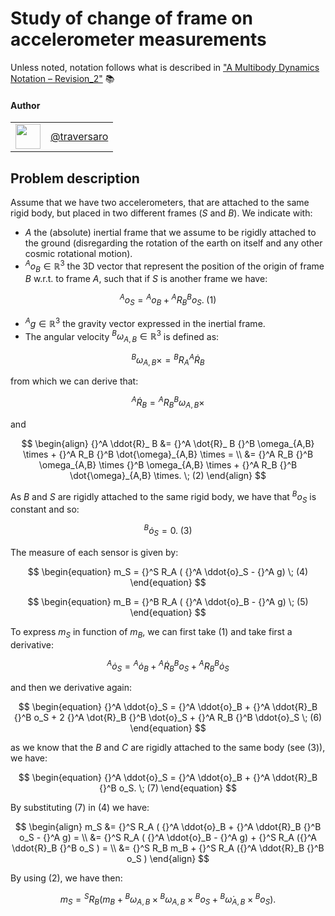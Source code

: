 # Study of change of frame on accelerometer measurements
Unless noted, notation follows what is described in ["A Multibody Dynamics Notation – Revision_2"](https://pure.tue.nl/ws/portalfiles/portal/139293126/A_Multibody_Dynamics_Notation_Revision_2_.pdf) 📚

#### Author

| | |
|:---:|:---|
| [<img src="https://github.com/traversaro.png" width="40">](https://github.com/traversaro) | [@traversaro](https://github.com/traversaro) |

## Problem description
Assume that we have two accelerometers, that are attached to the same rigid body, but placed in two different frames ($S$ and $B$). 
We indicate with:

- $A$ the (absolute) inertial frame that we assume to be rigidly attached to the ground (disregarding the rotation of the earth on itself and any other cosmic rotational motion).
- ${}^A o_B \in \mathbb{R}^3$ the 3D vector that represent the position of the origin of frame $B$ w.r.t. to frame $A$, such that if $S$ is another frame we have:

$$
\begin{equation}
{}^A o_S = {}^A o_B + {}^A R_B {}^B o_S. \; (1)
\end{equation}
$$

- ${}^A g \in \mathbb{R}^3$ the gravity vector expressed in the inertial frame. 
- The angular velocity ${}^B \omega_{A,B} \in \mathbb{R}^3$ is defined as:

$$
\begin{equation}
{}^B \omega_{A,B} \times = {}^B R_A {}^A \dot{R}_B
\end{equation}
$$

from which we can derive that:

$$
\begin{equation}
{}^A \dot{R}_B = {}^A R_B {}^B \omega_{A,B} \times
\end{equation}
$$

and 

$$
\begin{align}
{}^A \ddot{R}_ B &= {}^A \dot{R}_ B {}^B \omega_{A,B} \times + {}^A R_B {}^B \dot{\omega}_{A,B} \times = \\
&= {}^A R_B {}^B \omega_{A,B} \times {}^B \omega_{A,B} \times + {}^A R_B {}^B \dot{\omega}_{A,B} \times.  \; (2)
\end{align}
$$

As $B$ and $S$ are rigidly attached to the same rigid body, we have that ${}^B o_S$ is constant and so:

$$
\begin{equation}
{}^B \dot{o}_S = 0. \; (3)
\end{equation}
$$

The measure of each sensor is given by:

$$
\begin{equation}
m_S = {}^S R_A ( {}^A \ddot{o}_S - {}^A g) \; (4)
\end{equation}
$$

$$
\begin{equation}
m_B = {}^B R_A ( {}^A \ddot{o}_B - {}^A g) \; (5)
\end{equation}
$$

To express $m_S$ in function of $m_B$, we can first take $(1)$ and take first a derivative:

$$
\begin{equation}
{}^A \dot{o}_S = {}^A \dot{o}_B + {}^A \dot{R}_B {}^B o_S + {}^A R_B {}^B \dot{o}_S
\end{equation}
$$

and then we derivative again:

$$
\begin{equation}
{}^A \ddot{o}_S = {}^A \ddot{o}_B + {}^A \ddot{R}_B {}^B o_S + 2 {}^A \dot{R}_B {}^B \dot{o}_S  + {}^A R_B {}^B \ddot{o}_S \; (6)
\end{equation}
$$

as we know that the $B$ and $C$ are rigidly attached to the same body (see $(3)$), we have:

$$
\begin{equation}
{}^A \ddot{o}_S = {}^A \ddot{o}_B + {}^A \ddot{R}_B {}^B o_S. \; (7)
\end{equation}
$$

By substituting $(7)$ in $(4)$ we have:

$$
\begin{align}
m_S &= {}^S R_A ( {}^A \ddot{o}_B + {}^A \ddot{R}_B {}^B o_S  - {}^A g) = \\
&= {}^S R_A ( {}^A \ddot{o}_B - {}^A g)  + {}^S R_A ({}^A \ddot{R}_B {}^B o_S  ) = \\
&= {}^S R_B m_B + {}^S R_A ({}^A \ddot{R}_B {}^B o_S  )
\end{align}
$$

By using $(2)$, we have then:

$$
\begin{equation}
m_S = {}^S R_ B ( m_ B + {}^B \omega_{A,B} \times {}^B \omega_{A,B} \times {}^B o_S  + {}^B \dot{\omega}_{A,B} \times  {}^B o_S )
\end{equation}.
$$
